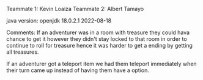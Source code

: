 Teammate 1: Kevin Loaiza
Teammate 2: Albert Tamayo

java version: openjdk 18.0.2.1 2022-08-18

Comments:
If an adventurer was in a room with treasure they could hava chance to get it however they didn't stay locked to that room in order to continue to roll for treasure hence
it was harder to get a ending by getting all treasures.

If an adventurer got a teleport item we had them teleport immediately when their turn came up instead of having them have a option. 

